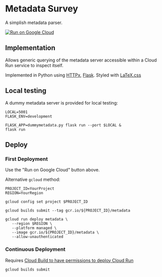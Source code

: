 # Metadata Survey

A simplish metadata parser. 

[![Run on Google Cloud](https://deploy.cloud.run/button.svg)](https://deploy.cloud.run)

## Implementation

Allows generic querying of the metadata server accessible within a Cloud Run service to inspect itself. 

Implemented in Python using [HTTPx](https://github.com/encode/httpx), [Flask](https://flask.palletsprojects.com/). Styled with [LaTeX.css](https://latex.now.sh/)

## Local testing

A dummy metadata server is provided for local testing: 

```
LOCAL=5001
FLASK_ENV=development

FLASK_APP=dummymetadata.py flask run --port $LOCAL &
flask run
```

## Deploy

### First Deployment

Use the "Run on Google Cloud" button above. 

Alternative `gcloud` method: 

```
PROJECT_ID=YourProject
REGION=YourRegion

gcloud config set project $PROJECT_ID

gcloud builds submit --tag gcr.io/${PROJECT_ID}/metadata

gcloud run deploy metadata \
   --region $REGION \
   --platform managed \
   --image gcr.io/${PROJECT_ID}/metadata \
   --allow-unauthenticated
```

### Continuous Deployment

Requires [Cloud Build to have permissions to deploy Cloud Run](https://cloud.google.com/run/docs/continuous-deployment-with-cloud-build#continuous-iam)

```
gcloud builds submit
```
